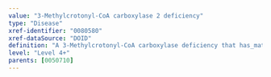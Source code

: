 ```yaml
---
value: "3-Methylcrotonyl-CoA carboxylase 2 deficiency"
type: "Disease"
xref-identifier: "0080580"
xref-dataSource: "DOID"
definition: "A 3-Methylcrotonyl-CoA carboxylase deficiency that has_material_basis_in homozygous or compound heterozygous mutation in the gene encoding the beta subunit of 3-methylcrotonyl-CoA carboxylase on chromosome 5q13."
level: "Level 4+"
parents: [0050710]
---
```


